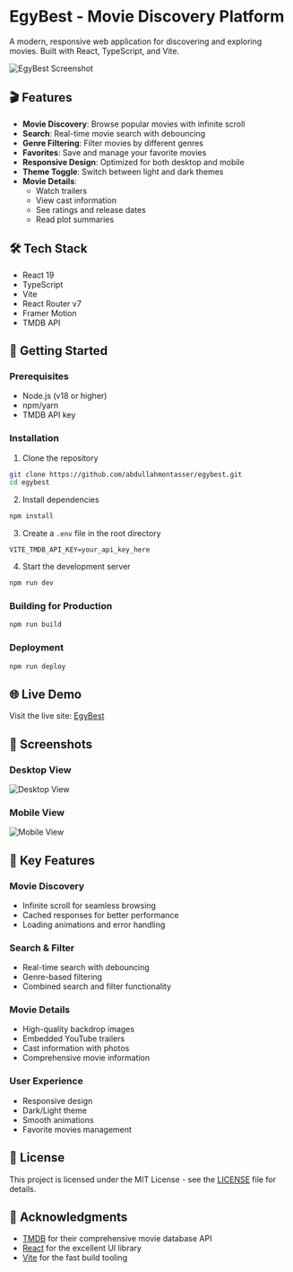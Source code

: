 # EgyBest - Movie Discovery Platform

A modern, responsive web application for discovering and exploring movies. Built with React, TypeScript, and Vite.

![EgyBest Screenshot](./public/screenshot.png)

## 🎬 Features

- **Movie Discovery**: Browse popular movies with infinite scroll
- **Search**: Real-time movie search with debouncing
- **Genre Filtering**: Filter movies by different genres
- **Favorites**: Save and manage your favorite movies
- **Responsive Design**: Optimized for both desktop and mobile
- **Theme Toggle**: Switch between light and dark themes
- **Movie Details**:
  - Watch trailers
  - View cast information
  - See ratings and release dates
  - Read plot summaries

## 🛠️ Tech Stack

- React 19
- TypeScript
- Vite
- React Router v7
- Framer Motion
- TMDB API

## 🚀 Getting Started

### Prerequisites

- Node.js (v18 or higher)
- npm/yarn
- TMDB API key

### Installation

1. Clone the repository
```bash
git clone https://github.com/abdullahmontasser/egybest.git
cd egybest
```

2. Install dependencies
```bash
npm install
```

3. Create a `.env` file in the root directory
```env
VITE_TMDB_API_KEY=your_api_key_here
```

4. Start the development server
```bash
npm run dev
```

### Building for Production

```bash
npm run build
```

### Deployment

```bash
npm run deploy
```

## 🌐 Live Demo

Visit the live site: [EgyBest](https://abdullahmontasser.github.io/egybest)

## 📱 Screenshots

### Desktop View
![Desktop View](./public/desktop.png)

### Mobile View
![Mobile View](./public/mobile.png)

## 🔑 Key Features

### Movie Discovery
- Infinite scroll for seamless browsing
- Cached responses for better performance
- Loading animations and error handling

### Search & Filter
- Real-time search with debouncing
- Genre-based filtering
- Combined search and filter functionality

### Movie Details
- High-quality backdrop images
- Embedded YouTube trailers
- Cast information with photos
- Comprehensive movie information

### User Experience
- Responsive design
- Dark/Light theme
- Smooth animations
- Favorite movies management

## 📝 License

This project is licensed under the MIT License - see the [LICENSE](LICENSE) file for details.

## 🙏 Acknowledgments

- [TMDB](https://www.themoviedb.org/) for their comprehensive movie database API
- [React](https://reactjs.org/) for the excellent UI library
- [Vite](https://vitejs.dev/) for the fast build tooling

